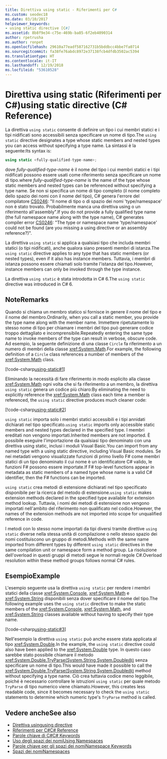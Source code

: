```yaml
---
title: Direttiva using static - Riferimenti per C#
ms.custom: seodec18
ms.date: 03/10/2017
helpviewer_keywords:
- using static directive [C#]
ms.assetid: 8b8f9e34-c75e-469b-ba85-6f2eb4090314
author: rpetrusha
ms.author: ronpet
ms.openlocfilehash: 29610a77eadf587162731b5bddbcc4bbe7fa0714
ms.sourcegitcommit: fa38fe76abdc8972e37138fcb4dfdb3502ac5394
ms.translationtype: HT
ms.contentlocale: it-IT
ms.lasthandoff: 12/19/2018
ms.locfileid: "53610528"
---
```

# <a name="using-static-directive-c-reference"></a><span data-ttu-id="5658c-102">Direttiva using static (Riferimenti per C#)</span><span class="sxs-lookup"><span data-stu-id="5658c-102">using static directive (C# Reference)</span></span>

<span data-ttu-id="5658c-103">La direttiva `using static` consente di definire un tipo i cui membri statici e i tipi nidificati sono accessibili senza specificare un nome di tipo.</span><span class="sxs-lookup"><span data-stu-id="5658c-103">The `using static` directive designates a type whose static members and nested types you can access without specifying a type name.</span></span> <span data-ttu-id="5658c-104">La sintassi è la seguente:</span><span class="sxs-lookup"><span data-stu-id="5658c-104">Its syntax is:</span></span>

```csharp
using static <fully-qualified-type-name>;
```

<span data-ttu-id="5658c-105">dove *fully-qualified-type-name* è il nome del tipo i cui membri statici e i tipi nidificati possono essere usati come riferimento senza specificare un nome di tipo.</span><span class="sxs-lookup"><span data-stu-id="5658c-105">where *fully-qualified-type-name* is the name of the type whose static members and nested types can be referenced without specifying a type name.</span></span> <span data-ttu-id="5658c-106">Se non si specifica un nome di tipo completo (il nome completo dello spazio dei nomi con il nome del tipo), C# genera l'errore del compilatore [CS0246](../compiler-messages/cs0246.md): "Il nome di tipo o di spazio dei nomi 'type/namespace' non è stato trovato. Probabilmente manca una direttiva using o un riferimento all'assembly".</span><span class="sxs-lookup"><span data-stu-id="5658c-106">If you do not provide a fully qualified type name (the full namespace name along with the type name), C# generates compiler error [CS0246](../compiler-messages/cs0246.md): "The type or namespace name 'type/namespace' could not be found (are you missing a using directive or an assembly reference?)".</span></span>

<span data-ttu-id="5658c-107">La direttiva `using static` si applica a qualsiasi tipo che includa membri statici (o tipi nidificati), anche qualora siano presenti membri di istanza.</span><span class="sxs-lookup"><span data-stu-id="5658c-107">The `using static` directive applies to any type that has static members (or nested types), even if it also has instance members.</span></span> <span data-ttu-id="5658c-108">Tuttavia, i membri di istanza possono essere chiamati solo tramite l'istanza del tipo.</span><span class="sxs-lookup"><span data-stu-id="5658c-108">However, instance members can only be invoked through the type instance.</span></span>

<span data-ttu-id="5658c-109">La direttiva `using static` è stata introdotta in C# 6.</span><span class="sxs-lookup"><span data-stu-id="5658c-109">The `using static` directive was introduced in C# 6.</span></span>

## <a name="remarks"></a><span data-ttu-id="5658c-110">Note</span><span class="sxs-lookup"><span data-stu-id="5658c-110">Remarks</span></span>

<span data-ttu-id="5658c-111">Quando si chiama un membro statico si fornisce in genere il nome del tipo e il nome del membro.</span><span class="sxs-lookup"><span data-stu-id="5658c-111">Ordinarily, when you call a static member, you provide the type name along with the member name.</span></span> <span data-ttu-id="5658c-112">Immettere ripetutamente lo stesso nome di tipo per chiamare i membri del tipo può generare codice troppo dettagliato e incomprensibile.</span><span class="sxs-lookup"><span data-stu-id="5658c-112">Repeatedly entering the same type name to invoke members of the type can result in verbose, obscure code.</span></span> <span data-ttu-id="5658c-113">Ad esempio, la seguente definizione di una classe `Circle` fa riferimento a un numero di membri della classe <xref:System.Math>.</span><span class="sxs-lookup"><span data-stu-id="5658c-113">For example, the following definition of a `Circle` class references a number of members of the <xref:System.Math> class.</span></span>

[!code-csharp[using-static#1](~/samples/snippets/csharp/language-reference/keywords/using/using-static1.cs#1)]

<span data-ttu-id="5658c-114">Eliminando la necessità di fare riferimento in modo esplicito alla classe <xref:System.Math> ogni volta che si fa riferimento a un membro, la direttiva `using static` genera un codice più chiaro:</span><span class="sxs-lookup"><span data-stu-id="5658c-114">By eliminating the need to explicitly reference the <xref:System.Math> class each time a member is referenced, the `using static` directive produces much cleaner code:</span></span>

[!code-csharp[using-static#2](~/samples/snippets/csharp/language-reference/keywords/using/using-static2.cs#1)]

<span data-ttu-id="5658c-115">`using static` importa solo i membri statici accessibili e i tipi annidati dichiarati nel tipo specificato.</span><span class="sxs-lookup"><span data-stu-id="5658c-115">`using static` imports only accessible static members and nested types declared in the specified type.</span></span>  <span data-ttu-id="5658c-116">I membri ereditati non vengono importati.</span><span class="sxs-lookup"><span data-stu-id="5658c-116">Inherited members are not imported.</span></span>  <span data-ttu-id="5658c-117">È possibile eseguire l'importazione da qualsiasi tipo denominato con una direttiva using static, inclusi i moduli Visual Basic.</span><span class="sxs-lookup"><span data-stu-id="5658c-117">You can import from any named type with a using static directive, including Visual Basic modules.</span></span>  <span data-ttu-id="5658c-118">Se nei metadati vengono visualizzate funzioni di primo livello F# come membri statici di un tipo denominato il cui nome è un identificatore C# valido, le funzioni F# possono essere importate.</span><span class="sxs-lookup"><span data-stu-id="5658c-118">If F# top-level functions appear in metadata as static members of a named type whose name is a valid C# identifier, then the F# functions can be imported.</span></span>

 <span data-ttu-id="5658c-119">`using static` crea metodi di estensione dichiarati nel tipo specificato disponibile per la ricerca del metodo di estensione.</span><span class="sxs-lookup"><span data-stu-id="5658c-119">`using static` makes extension methods declared in the specified type available for extension method lookup.</span></span>  <span data-ttu-id="5658c-120">Tuttavia, i nomi dei metodi di estensione non vengono importati nell'ambito del riferimento non qualificato nel codice.</span><span class="sxs-lookup"><span data-stu-id="5658c-120">However, the names of the extension methods are not imported into scope for unqualified reference in code.</span></span>

 <span data-ttu-id="5658c-121">I metodi con lo stesso nome importati da tipi diversi tramite direttive `using static` diverse nella stessa unità di compilazione o nello stesso spazio dei nomi costituiscono un gruppo di metodi.</span><span class="sxs-lookup"><span data-stu-id="5658c-121">Methods with the same name imported from different types by different `using static` directives in the same compilation unit or namespace form a method group.</span></span>  <span data-ttu-id="5658c-122">La risoluzione dell'overload in questi gruppi di metodi segue le normali regole C#.</span><span class="sxs-lookup"><span data-stu-id="5658c-122">Overload resolution within these method groups follows normal C# rules.</span></span>

## <a name="example"></a><span data-ttu-id="5658c-123">Esempio</span><span class="sxs-lookup"><span data-stu-id="5658c-123">Example</span></span>

<span data-ttu-id="5658c-124">L'esempio seguente usa la direttiva `using static` per rendere i membri statici della classe <xref:System.Console>, <xref:System.Math> e <xref:System.String> disponibili senza dover specificare il nome del tipo.</span><span class="sxs-lookup"><span data-stu-id="5658c-124">The following example uses the `using static` directive to make the static members of the <xref:System.Console>, <xref:System.Math>, and <xref:System.String> classes available without having to specify their type name.</span></span>

[!code-csharp[using-static#3](~/samples/snippets/csharp/language-reference/keywords/using/using-static3.cs)]

<span data-ttu-id="5658c-125">Nell'esempio la direttiva `using static` può anche essere stata applicata al tipo <xref:System.Double>.</span><span class="sxs-lookup"><span data-stu-id="5658c-125">In the example, the `using static` directive could also have been applied to the <xref:System.Double> type.</span></span> <span data-ttu-id="5658c-126">In questo caso sarebbe stato possibile chiamare il metodo <xref:System.Double.TryParse(System.String,System.Double@)> senza specificare un nome di tipo.</span><span class="sxs-lookup"><span data-stu-id="5658c-126">This would have made it possible to call the <xref:System.Double.TryParse(System.String,System.Double@)> method without specifying a type name.</span></span> <span data-ttu-id="5658c-127">Ciò crea tuttavia codice meno leggibile, poiché è necessario controllare le istruzioni `using static` per quale metodo `TryParse` di tipo numerico viene chiamato.</span><span class="sxs-lookup"><span data-stu-id="5658c-127">However, this creates less readable code, since it becomes necessary to check the `using static` statements to determine which numeric type's `TryParse` method is called.</span></span>

## <a name="see-also"></a><span data-ttu-id="5658c-128">Vedere anche</span><span class="sxs-lookup"><span data-stu-id="5658c-128">See also</span></span>

- [<span data-ttu-id="5658c-129">Direttiva using</span><span class="sxs-lookup"><span data-stu-id="5658c-129">using directive</span></span>](using-directive.md)
- [<span data-ttu-id="5658c-130">Riferimenti per C#</span><span class="sxs-lookup"><span data-stu-id="5658c-130">C# Reference</span></span>](../index.md)
- [<span data-ttu-id="5658c-131">Parole chiave di C#</span><span class="sxs-lookup"><span data-stu-id="5658c-131">C# Keywords</span></span>](index.md)
- [<span data-ttu-id="5658c-132">Uso degli spazi dei nomi</span><span class="sxs-lookup"><span data-stu-id="5658c-132">Using Namespaces</span></span>](../../programming-guide/namespaces/using-namespaces.md)
- [<span data-ttu-id="5658c-133">Parole chiave per gli spazi dei nomi</span><span class="sxs-lookup"><span data-stu-id="5658c-133">Namespace Keywords</span></span>](namespace-keywords.md)
- [<span data-ttu-id="5658c-134">Spazi dei nomi</span><span class="sxs-lookup"><span data-stu-id="5658c-134">Namespaces</span></span>](../../programming-guide/namespaces/index.md)
